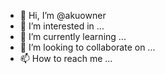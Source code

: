 - 👋 Hi, I’m @akuowner
- 👀 I’m interested in ...
- 🌱 I’m currently learning ...
- 💞️ I’m looking to collaborate on ...
- 📫 How to reach me ...

<!---
akuowner/akuowner is a ✨ special ✨ repository because its `README.md` (this file) appears on your GitHub profile.
You can click the Preview link to take a look at your changes.
--->
